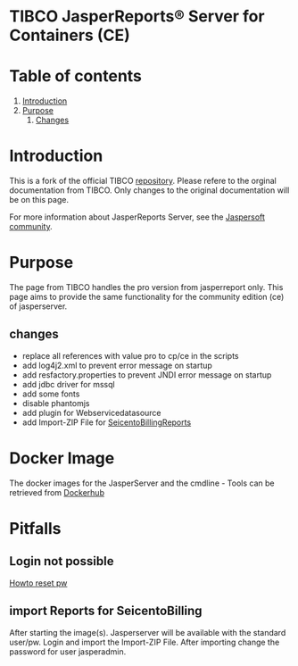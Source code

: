 # TIBCO  JasperReports&reg; Server for Containers (CE)

# Table of contents

1. [Introduction](#introduction)
1. [Purpose](#purpose)
   1. [Changes](#changes)

# Introduction

This is a fork of the official TIBCO [repository](https://github.com/TIBCOSoftware/js-docker). Please refere to the orginal documentation from TIBCO.
Only changes to the original documentation will be on this page.

For more information about JasperReports Server, see the
[Jaspersoft community](http://community.jaspersoft.com/).

# Purpose

The page from TIBCO handles the pro version from jasperreport only. This page aims to provide the same functionality for the community edition (ce) of jasperserver.


## changes
- replace all references with value pro to cp/ce in the scripts
- add log4j2.xml to prevent error message on startup
- add resfactory.properties to prevent JNDI error message on startup
- add jdbc driver for mssql
- add some fonts
- disable phantomjs
- add plugin for Webservicedatasource
- add Import-ZIP File for [SeicentoBillingReports](https://github.com/xware-gmbh/SeicentoBilling)

# Docker Image
The docker images for the JasperServer and the cmdline - Tools can be retrieved from [Dockerhub](https://hub.docker.com/repository/docker/jmurihub/jasperserver-cp)

# Pitfalls

## Login not possible

[Howto reset pw](https://community.jaspersoft.com/wiki/how-reset-superuser-password)

## import Reports for SeicentoBilling

After starting the image(s). Jasperserver will be available with the standard user/pw. Login and import the Import-ZIP File. After importing change the password for user jasperadmin.

